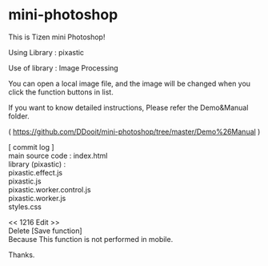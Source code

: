 # mini-photoshop

This is Tizen mini Photoshop!

Using Library : pixastic

Use of library : Image Processing

You can open a local image file,
and the image will be changed when you click the function buttons in list.

If you want to know detailed instructions, 
Please refer the Demo&Manual folder.

( https://github.com/DDooit/mini-photoshop/tree/master/Demo%26Manual )

[ commit log ]          
main source code : index.html   
library (pixastic) :   
pixastic.effect.js     
pixastic.js   
pixastic.worker.control.js   
pixastic.worker.js   
styles.css   


<< 1216 Edit >>  
Delete [Save function]  
Because This function is not performed in mobile.
 
Thanks.
